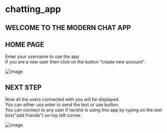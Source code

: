 # chatting_app
## WELCOME TO THE MODERN CHAT APP 
## HOME PAGE
Enter your username to use the app\
If you are a new user then click on the button "create new account".

![image](https://github.com/ayush19283/chatting_app/blob/main/Screenshot%20from%202022-01-24%2021-37-38.png)

## NEXT STEP
Now all the users connected with you will be displayed.\
You can either use enter to send the text or use button.\
You can connect to any user if he/she is using this app by typing on the text box("add friends") on top left corner.

![image](https://github.com/ayush19283/chatting_app/blob/main/Screenshot%20from%202022-01-24%2021-06-57.png)
